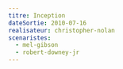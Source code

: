 ```yaml
---
titre: Inception
dateSortie: 2010-07-16
realisateur: christopher-nolan
scenaristes:
  - mel-gibson
  - robert-downey-jr
---
```

